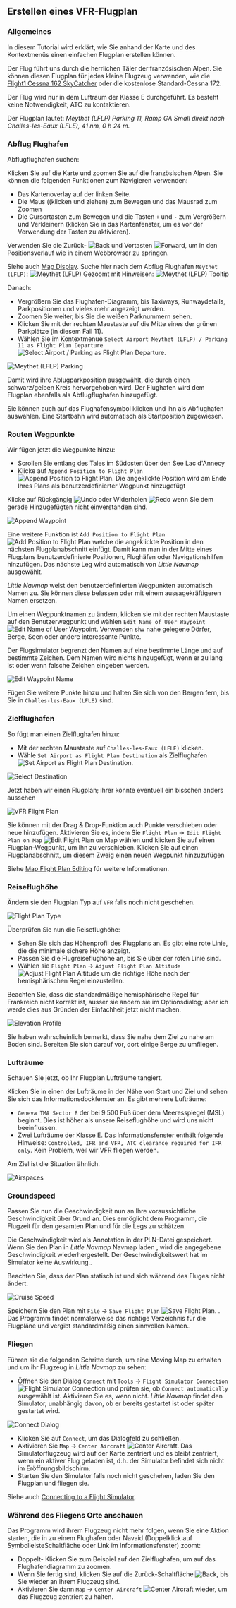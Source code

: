 ## Erstellen eines VFR-Flugplan

### Allgemeines

In diesem Tutorial wird erklärt, wie Sie anhand der Karte und des Kontextmenüs einen einfachen Flugplan erstellen können.


Der Flug führt uns durch die herrlichen Täler der französischen Alpen. Sie können diesen Flugplan für jedes kleine Flugzeug verwenden, wie die [Flight1 Cessna 162 SkyCatcher](http://www.flight1.com/view.asp?page=skycatcher) oder die kostenlose Standard-Cessna 172.

Der Flug wird nur in dem Luftraum der Klasse E durchgeführt. Es besteht keine Notwendigkeit, ATC zu kontaktieren.

Der Flugplan lautet: _Meythet \(LFLP\) Parking 11, Ramp GA Small direkt nach Challes-les-Eaux \(LFLE\), 41 nm, 0 h 24 m._

### Abflug Flughafen

Abflugflughafen suchen:

Klicken Sie auf die Karte und zoomen Sie auf die französischen Alpen. Sie können die folgenden Funktionen zum Navigieren verwenden:

* Das Kartenoverlay auf der linken Seite.
* Die Maus \((klicken und ziehen\) zum Bewegen und das Mausrad zum Zoomen
* Die Cursortasten zum Bewegen und die Tasten `+` und `-` zum Vergrößern und Verkleinern  \(klicken Sie in das Kartenfenster, um es vor der Verwendung der Tasten zu aktivieren\).

Verwenden Sie die Zurück-  ![Back](../images/icons/back.png) und Vortasten ![Forward](../images/icons/next.png), um in den Positionsverlauf wie in einem Webbrowser zu springen.

Siehe auch [Map Display](MAPDISPLAY.md).
Suche hier nach  dem Abflug Flughafen `Meythet (LFLP)`:
![Meythet (LFLP)](../images/tutorial/vfrmap.jpg)
Gezoomt mit Hinweisen:
![Meythet (LFLP) Tooltip](../images/tutorial/vfrmapclose.jpg)

Danach:

* Vergrößern Sie das Flughafen-Diagramm, bis  Taxiways, Runwaydetails, Parkpositionen und vieles mehr angezeigt werden.
* Zoomen Sie weiter, bis Sie die weißen Parknummern sehen.
* Klicken Sie mit der rechten Maustaste auf die Mitte eines der grünen Parkplätze  \(in diesem Fall 11\).
* Wählen Sie im Kontextmenue `Select Airport Meythet (LFLP) / Parking 11 as Flight Plan Departure` ![Select Airport / Parking as Flight Plan Departure](../images/icons/airportroutestart.png).

![Meythet (LFLP) Parking](../images/tutorial/vfrmapparking.jpg)

Damit wird ihre Ablugparkposition ausgewählt, die durch einen schwarz/gelben Kreis hervorgehoben wird.
Der Flughafen wird dem Flugplan ebenfalls als Abflugflughafen hinzugefügt.

Sie können auch auf das Flughafensymbol klicken und ihn als Abflughafen auswählen. Eine Startbahn wird automatisch als Startposition zugewiesen.


### Routen Wegpunkte

Wir fügen jetzt die Wegpunkte hinzu:

* Scrollen Sie entlang des Tales im Südosten über den See Lac d'Annecy
* Klicke auf   `Append Position to Flight Plan` ![Append Position to Flight Plan](../images/icons/routeadd.png). Die angeklickte Position wird am Ende Ihres Plans als benutzerdefinierter Wegpunkt hinzugefügt

Klicke auf Rückgängig  ![Undo](../images/icons/undo.png) oder Widerholen ![Redo](../images/icons/redo.png) wenn Sie dem gerade Hinzugefügten nicht einverstanden sind.

![Append Waypoint](../images/tutorial/vfrappend.jpg)

Eine weitere Funktion ist  `Add Position to Flight Plan` ![Add Position to Flight Plan](../images/icons/routeadd.png) welche die angeklickte Position in den nächsten Flugplanabschnitt einfügt. Damit kann man in der Mitte eines Flugplans benutzerdefinierte Positionen, Flughäfen oder Navigationshilfen hinzufügen. Das nächste Leg wird automatisch von  _Little Navmap_ ausgewählt.

_Little Navmap_ weist den benutzerdefinierten Wegpunkten automatisch Namen zu. Sie können diese belassen oder mit einem aussagekräftigeren Namen ersetzen.

Um einen Wegpunktnamen zu ändern, klicken sie mit der rechten Maustaste auf den Benutzerwegpunkt und wählen  `Edit Name of User Waypoint` ![Edit Name of User Waypoint](../images/icons/routestring.png). Verwenden siw nahe gelegene Dörfer, Berge, Seen oder andere interessante Punkte.


Der Flugsimulator begrenzt den Namen auf eine bestimmte Länge und auf bestimmte Zeichen. Dem Namen wird nichts hinzugefügt, wenn er zu lang ist oder wenn falsche Zeichen eingeben werden.

![Edit Waypoint Name](../images/tutorial/vfreditname.jpg)

Fügen Sie weitere Punkte hinzu und halten Sie sich von den Bergen fern, bis Sie in   `Challes-les-Eaux (LFLE)` sind.

### Zielflughafen

So fügt man einen Zielflughafen hinzu:

* Mit der rechten Maustaste auf `Challes-les-Eaux (LFLE)` klicken.
* Wähle `Set Airport as Flight Plan Destination` als Zielflughafen ![Set Airport as Flight Plan Destination](../images/icons/airportroutedest.png).

![Select Destination](../images/tutorial/vfrdest.jpg)

Jetzt haben wir einen Flugplan; ihrer könnte eventuell ein bisschen anders aussehen

![VFR Flight Plan](../images/tutorial/vfrflightplan.jpg)

Sie können mit der Drag & Drop-Funktion auch Punkte verschieben oder neue hinzufügen. Aktivieren Sie es, indem Sie   `Flight Plan` -&gt; `Edit Flight Plan on Map` ![Edit Flight Plan on Map](../images/icons/routeedit.png) wählen und klicken Sie auf einen Flugplan-Wegpunkt, um ihn zu verschieben. Klicken Sie auf einen Flugplanabschnitt, um diesem Zweig einen neuen Wegpunkt hinzuzufügen

Siehe [Map Flight Plan Editing](MAPFPEDIT.md) für weitere Informationen.

### Reiseflughöhe

Ändern sie den Flugplan Typ auf `VFR` falls noch nicht geschehen.

![Flight Plan Type](../images/tutorial/vfrtype.jpg)

Überprüfen Sie nun die Reiseflughöhe:

* Sehen Sie sich das Höhenprofil des Flugplans an. Es gibt eine rote Linie, die die minimale sichere Höhe anzeigt.
* Passen Sie die Flugreiseflughöhe an, bis Sie über der roten Linie sind.
* Wählen sie `Flight Plan` -&gt; `Adjust Flight Plan Altitude` ![Adjust Flight Plan Altitude](../images/icons/routeadjustalt.png) um die richtige Höhe nach der hemisphärischen Regel einzustellen.

Beachten Sie, dass die standardmäßige hemisphärische Regel für Frankreich nicht korrekt ist, ausser sie ändern sie im Optionsdialog;  aber ich werde dies aus Gründen der Einfachheit jetzt nicht machen.

![Elevation Profile](../images/tutorial/vfrprofile.jpg)

Sie haben wahrscheinlich bemerkt, dass Sie nahe dem Ziel zu nahe am Boden sind. Bereiten Sie sich darauf vor, dort einige Berge zu umfliegen.

### Lufträume

Schauen Sie jetzt, ob Ihr Flugplan Lufträume tangiert.

Klicken Sie in einen der Lufträume in der Nähe von Start und Ziel und sehen Sie sich das Informationsdockfenster an. Es gibt mehrere Lufträume:

* `Geneva TMA Sector 8` der bei 9.500 Fuß über dem Meeresspiegel (MSL) beginnt. Dies ist höher als unsere Reiseflughöhe und wird uns nicht beeinflussen.
* Zwei Lufträume der Klasse E. Das Informationsfenster enthält folgende Hinweise: `Controlled, IFR and VFR, ATC clearance required for IFR only`. Kein Problem, weil wir VFR fliegen werden.

Am Ziel ist die Situation ähnlich.

![Airspaces](../images/tutorial/vfrairspace.jpg)

### Groundspeed

Passen Sie nun die Geschwindigkeit nun an Ihre voraussichtliche Geschwindigkeit über Grund an. Dies ermöglicht dem Programm, die Flugzeit für den gesamten Plan und für die Legs zu schätzen.

Die Geschwindigkeit wird als Annotation in der PLN-Datei gespeichert. Wenn Sie den Plan in _Little Navmap_ Navmap laden , wird die angegebene Geschwindigkeit wiederhergestellt. Der Geschwindigkeitswert hat im Simulator keine Auswirkung..

Beachten Sie, dass der Plan statisch ist und sich während des Fluges nicht ändert.

![Cruise Speed](../images/tutorial/vfrspeed.jpg)

Speichern Sie den Plan mit  `File` -&gt; `Save Flight Plan` ![Save Flight Plan](../images/icons/filesave.png). . Das Programm findet normalerweise das richtige Verzeichnis für die Flugpläne und vergibt standardmäßig einen sinnvollen Namen..

### Fliegen

Führen sie die folgenden Schritte durch, um eine Moving Map zu erhalten und um ihr Flugzeug in  _Little Navmap_ zu sehen:

* Öffnen Sie den Dialog `Connect` mit `Tools` -&gt; `Flight Simulator Connection` ![Flight Simulator Connection](../images/icons/network.png) und prüfen sie, ob `Connect automatically` ausgewählt ist. Aktivieren Sie es, wenn nicht. _Little Navmap_ findet den Simulator, unabhängig davon, ob er bereits gestartet ist oder später gestartet wird.

![Connect Dialog](../images/tutorial/vfrconnect.jpg)
* Klicken Sie auf `Connect`, um das Dialogfeld zu schließen.
* Aktivieren Sie `Map` -&gt; `Center Aircraft` ![Center Aircraft](../images/icons/centeraircraft.png). Das Simulatorflugzeug wird auf der Karte zentriert und es bleibt zentriert, wenn ein aktiver Flug geladen ist, d.h. der Simulator befindet sich nicht im Eröffnungsbildschirm.
* Starten Sie den Simulator falls noch nicht geschehen, laden Sie den Flugplan und fliegen sie.

Siehe auch [Connecting to a Flight Simulator](CONNECT.md).

### Während des Fliegens Orte anschauen

Das Programm wird ihrem Flugzeug nicht mehr folgen, wenn Sie eine Aktion starten, die in zu einem Flughafen oder Navaid \(Doppelklick auf SymbolleisteSchaltfläche oder Link im Informationsfenster\) zoomt:

* Doppelt- Klicken Sie zum Beispiel auf den Zielflughafen, um auf das Flughafendiagramm zu zoomen.
* Wenn Sie fertig sind, klicken Sie auf die Zurück-Schaltfläche ![Back](../images/icons/back.png), bis Sie wieder an Ihrem Flugzeug sind.
* Aktivieren Sie dann `Map` -&gt; `Center Aircraft` ![Center Aircraft](../images/icons/centeraircraft.png) wieder, um das Flugzeug zentriert zu halten.
